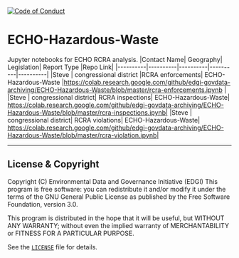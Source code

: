  [![Code of Conduct](https://img.shields.io/badge/%E2%9D%A4-code%20of%20conduct-blue.svg?style=flat)](https://github.com/edgi-govdata-archiving/overview/blob/master/CONDUCT.md)

# ECHO-Hazardous-Waste
Jupyter notebooks for ECHO RCRA analysis.
|Contact Name|	Geography|	Legislation|	Report Type	|Repo	Link|
|----------|----------|----------|----------|----------|
|Steve	|	congressional district	|RCRA	enforcements|	ECHO-Hazardous-Waste	|https://colab.research.google.com/github/edgi-govdata-archiving/ECHO-Hazardous-Waste/blob/master/rcra-enforcements.ipynb |
|Steve	|	congressional district|	RCRA	inspections|	ECHO-Hazardous-Waste|	https://colab.research.google.com/github/edgi-govdata-archiving/ECHO-Hazardous-Waste/blob/master/rcra-inspections.ipynb|
|Steve	|	congressional district|	RCRA	violations|	ECHO-Hazardous-Waste|	https://colab.research.google.com/github/edgi-govdata-archiving/ECHO-Hazardous-Waste/blob/master/rcra-violation.ipynb|

---

## License & Copyright

Copyright (C) <year> Environmental Data and Governance Initiative (EDGI)
This program is free software: you can redistribute it and/or modify it under the terms of the GNU General Public License as published by the Free Software Foundation, version 3.0.

This program is distributed in the hope that it will be useful, but WITHOUT ANY WARRANTY; without even the implied warranty of MERCHANTABILITY or FITNESS FOR A PARTICULAR PURPOSE.

See the [`LICENSE`](/LICENSE) file for details.
